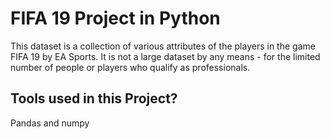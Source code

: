 # FIFA 19 Project in Python
This dataset is a collection of various attributes of the players in the game FIFA 19 by EA Sports. It is not a large dataset by any means - for the limited number of people or players who qualify as professionals.

## Tools used in this Project?
Pandas and numpy
